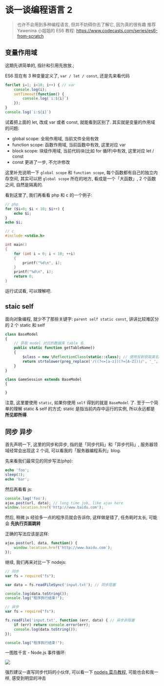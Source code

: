 # 谈一谈编程语言 2


> 也许不会用到多种编程语言, 但并不妨碍你去了解它, 因为真的很有趣
> 推荐 Yawenina 小姐姐的 ES6 教程: https://www.codecasts.com/series/es6-from-scratch

## 变量作用域

这期先讲简单的, 指针和引用先放放.;

ES6 现在有 3 种变量定义了, `var / let / const`, 还是先来看代码

```js
for(let i=1; i<10; i++) { // var
    console.log(i);
    setTimeout(function() {
        console.log(`i:${i}`)
    });
}
console.log(`i:${i}`)
```

试着把上面的 let, 改成 var 或者 const, 就能看到区别了. 其实就是变量的作用域的问题:

- global scope: 全局作用域, 当前文件全局有效
- function scope: 函数作用域, 当前函数中有效, 这里对应 var
- block scope: 块级作用域, 当前代码块(比如 for 循环)中有效, 这里对应 let / const
- const 更进了一步, 不允许修改

这里补充说明一下 `global scope` 和 `function scope`, 每个函数都有自己的独立内存空间, 其实可以把 `global scope` 所在的地方, 看成是一个「大函数」, 2 个函数之间, 自然是隔离的.

看到这里了, 我们再看看 php 和 c 的一个例子:

```php
// php
for ($i=0; $i < 10; $i++) {
    echo $i;
}
echo $i;
```

```c
// c
#include <stdio.h>

int main()
{
    for (int i = 0; i < 10; ++i)
    {
        printf("%d\n", i);
    }
    printf("%d\n", i);
    return 0;
}
```

运行试试看, 可以理解吧.


## staic self

面向对象编程, 就少不了那些关键字: `parent self static const`, 讲讲比较难区分的 2 个 static 和 self

```php
class BaseModel
{
    // 获取 model 对应的数据库 table 名
    public static function getTableName()
    {
        $class = new \ReflectionClass(static::class); // 使用反射获取类名
        return strtolower(preg_replace('/((?<=[a-z])(?=[A-Z]))/', '_', $class->getShortName())); // snake_case
    }
}

class GameSession extends BaseModel
{

}
```

注意, 这里要使用 `static`, 如果你使用 `self` 得到的就是 `BaseModel` 了. 至于一个简单的理解 static & self 的方式: static 是指当前内存中运行的实例, 所以永远都是 **所见即所得**.

## 同步 异步

首先声明一下, 这里的同步和异步, 指的是「同步代码」和「异步代码」, 服务器领域经常会出现这 2 个词, 可以看我的「服务器编程系列」blog.

先来看我们最常见的同步写法(php):

```php
echo 'foo';
sleep(3);
echo 'bar';
```

然后再看看 js:

```js
console.log('foo');
ajax.post(url, data); // long time job, like ajax here
window.location.href('http://www.baidu.com');
```

然后, 稍微 js 经验多一点的程序员就会告诉你, 这样做是错了, 任务耗时太长, 可能会 **先执行页面跳转**

正确的写法应该是这样:

```js
ajax.post(url, data, function() {
    window.location.href('http://www.baidu.com');
});
```

继续, 我们再来对比一下 nodejs:

```js
// 同步
var fs = require("fs");

var data = fs.readFileSync('input.txt'); // 同步阻塞

console.log(data.toString());
console.log("程序执行结束!");

// 异步
var fs = require("fs");

fs.readFile('input.txt', function (err, data) { // 异步非阻塞
    if (err) return console.error(err);
    console.log(data.toString());
});

console.log("程序执行结束!");
```

一图胜千言 - Node.js 事件循环:

![](http://www.runoob.com/wp-content/uploads/2015/09/event_loop.jpg)

强烈建议一直写同步代码的小伙伴, 可以看一下 [nodejs 菜鸟教程](http://www.runoob.com/nodejs/nodejs-tutorial.html), 可能也会和我一样, 感受到明显的冲击
